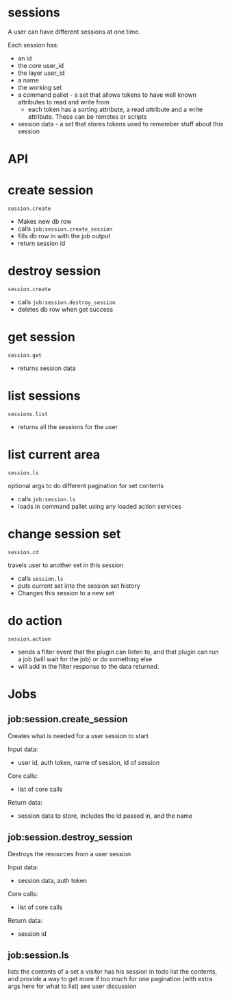 # sessions

A user can have different sessions at one time. 

Each session has:
* an id
* the core user_id
* the layer user_id
* a name
* the working set
* a command pallet - a set that allows tokens to have well known attributes to read and write from
  * each token has a sorting attribute, a read attribute and a write attribute. These can be remotes or scripts 
* session data - a set that stores tokens used to remember stuff about this session


# API

# create session
    session.create
* Makes new db row 
* calls `job:session.create_session`
* fills db row in with the job output
* return session id

# destroy  session
    session.create
* calls `job:session.destroy_session`
* deletes db row when get success

# get session
    session.get
* returns session data

# list sessions
    sessions.list
* returns all the sessions for the user

# list current area
    session.ls
optional args to do different pagination for set contents
* calls `job:session.ls`
* loads in command pallet using any loaded action services


# change session set
    session.cd
travels user to another set in this session
* calls `session.ls`
* puts current set into the session set history
* Changes this session to a new set



# do action
    session.action
* sends a filter event that the plugin can listen to, and that plugin can run a job (will wait for the job) or do something else
* will add in the filter response to the data returned. 


# Jobs

## job:session.create_session

Creates what is needed for a user session to start

Input data:
* user id, auth token, name of session, id of session

Core calls:
* list of core calls

Return data:
* session data to store, includes the id passed in, and the name


## job:session.destroy_session
Destroys the resources from a user session

Input data:
* session data, auth token

Core calls:
* list of core calls

Return data:
* session id


## job:session.ls

lists the contents of a set a visitor has his session in
todo list the contents, and provide a way to get more if too much for one pagination (with extra args here for what to list)
see user discussion


